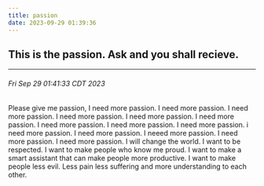 ```yaml
---
title: passion
date: 2023-09-29 01:39:36
---
```


## This is the passion. Ask and you shall recieve.

-----

###### Fri Sep 29 01:41:33 CDT 2023
Please give me passion, I need more passion. I need more passion. I need more passion. I need more passion. I need more passion. I need more passion. I need more passion. I need more passion. I need more passion. i need more passion. I need more passion. I neeed more passion. I need more passion. I need more passion. I will change the world. I want to be respected. I want to make people who know me proud. I want to make a smart assistant that can make people more productive. I want to make people less evil. Less pain less suffering and more understanding to each other.

